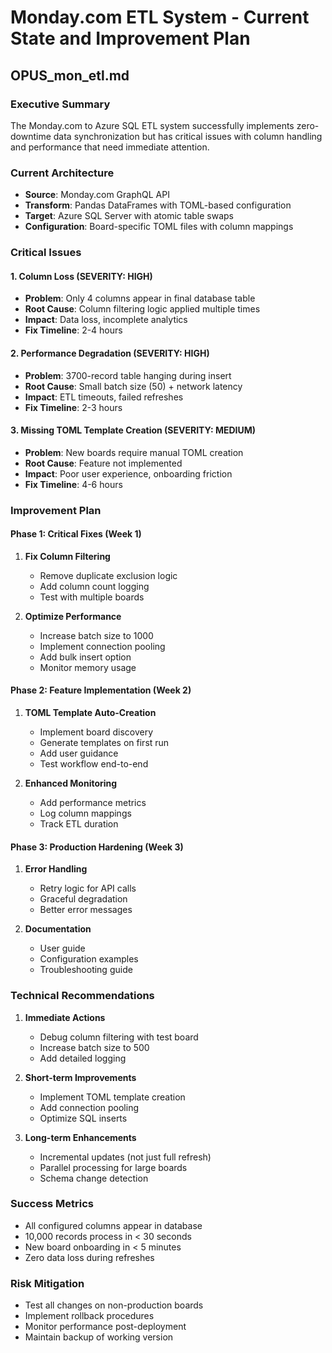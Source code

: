 # Monday.com ETL System - Current State and Improvement Plan
## OPUS_mon_etl.md

### Executive Summary
The Monday.com to Azure SQL ETL system successfully implements zero-downtime data synchronization but has critical issues with column handling and performance that need immediate attention.

### Current Architecture
- **Source**: Monday.com GraphQL API
- **Transform**: Pandas DataFrames with TOML-based configuration
- **Target**: Azure SQL Server with atomic table swaps
- **Configuration**: Board-specific TOML files with column mappings

### Critical Issues

#### 1. Column Loss (SEVERITY: HIGH)
- **Problem**: Only 4 columns appear in final database table
- **Root Cause**: Column filtering logic applied multiple times
- **Impact**: Data loss, incomplete analytics
- **Fix Timeline**: 2-4 hours

#### 2. Performance Degradation (SEVERITY: HIGH)
- **Problem**: 3700-record table hanging during insert
- **Root Cause**: Small batch size (50) + network latency
- **Impact**: ETL timeouts, failed refreshes
- **Fix Timeline**: 2-3 hours

#### 3. Missing TOML Template Creation (SEVERITY: MEDIUM)
- **Problem**: New boards require manual TOML creation
- **Root Cause**: Feature not implemented
- **Impact**: Poor user experience, onboarding friction
- **Fix Timeline**: 4-6 hours

### Improvement Plan

#### Phase 1: Critical Fixes (Week 1)
1. **Fix Column Filtering**
   - Remove duplicate exclusion logic
   - Add column count logging
   - Test with multiple boards

2. **Optimize Performance**
   - Increase batch size to 1000
   - Implement connection pooling
   - Add bulk insert option
   - Monitor memory usage

#### Phase 2: Feature Implementation (Week 2)
1. **TOML Template Auto-Creation**
   - Implement board discovery
   - Generate templates on first run
   - Add user guidance
   - Test workflow end-to-end

2. **Enhanced Monitoring**
   - Add performance metrics
   - Log column mappings
   - Track ETL duration

#### Phase 3: Production Hardening (Week 3)
1. **Error Handling**
   - Retry logic for API calls
   - Graceful degradation
   - Better error messages

2. **Documentation**
   - User guide
   - Configuration examples
   - Troubleshooting guide

### Technical Recommendations

1. **Immediate Actions**
   - Debug column filtering with test board
   - Increase batch size to 500
   - Add detailed logging

2. **Short-term Improvements**
   - Implement TOML template creation
   - Add connection pooling
   - Optimize SQL inserts

3. **Long-term Enhancements**
   - Incremental updates (not just full refresh)
   - Parallel processing for large boards
   - Schema change detection

### Success Metrics
- All configured columns appear in database
- 10,000 records process in < 30 seconds
- New board onboarding in < 5 minutes
- Zero data loss during refreshes

### Risk Mitigation
- Test all changes on non-production boards
- Implement rollback procedures
- Monitor performance post-deployment
- Maintain backup of working version